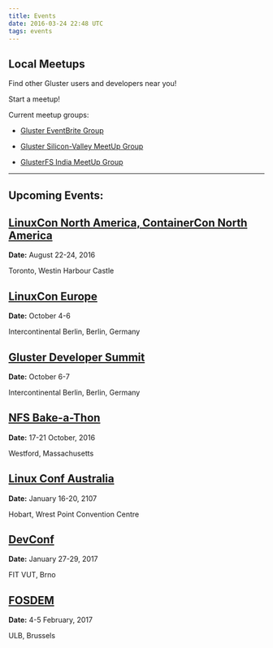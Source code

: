 ```yaml
---
title: Events
date: 2016-03-24 22:48 UTC
tags: events
---
```

Local Meetups
------------
Find other Gluster users and developers near you!


Start a meetup! 

Current meetup groups: 



* [Gluster EventBrite Group](http://gluster.eventbrite.com/)


* [Gluster Silicon-Valley MeetUp Group](http://www.meetup.com/GlusterFS-Silicon-Valley/)


* [GlusterFS India MeetUp Group](http://www.meetup.com/glusterfs-India/)

---------


Upcoming Events:
------------

[LinuxCon North America, ContainerCon North America](http://events.linuxfoundation.org/events/linuxcon-north-america)
-------------
<b>Date:</b> August 22-24, 2016

Toronto, Westin Harbour Castle

[LinuxCon Europe](http://events.linuxfoundation.org/events/linuxcon-europe)
-------------
<b>Date:</b> October 4-6 

Intercontinental Berlin, Berlin, Germany 


[Gluster Developer Summit](https://www.gluster.org/events/summit2016/)
-------------
<b>Date:</b> October 6-7

Intercontinental Berlin, Berlin, Germany 


[NFS Bake-a-Thon](http://nfsv4bat.org)
-------------
<b>Date:</b>  17-21 October, 2016

Westford, Massachusetts


[Linux Conf Australia](https://hobart.lca2017.org/)
-------------
<b>Date:</b> January 16-20, 2107

Hobart, Wrest Point Convention Centre


[DevConf](http://devconf.cz/)
-------------
<b>Date:</b> January 27-29, 2017

FIT VUT, Brno


[FOSDEM](https://fosdem.org/2017/)
-------------
<b>Date:</b> 4-5 February, 2017

ULB, Brussels


